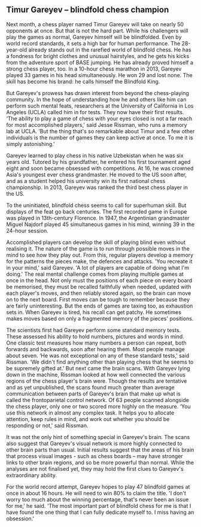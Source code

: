## Timur Gareyev – blindfold chess champion

Next month, a chess player named Timur Gareyev will take on nearly 50 opponents at once. But that is not the hard part. While his challengers will play the games as normal, Gareyev himself will be blindfolded. Even by world record standards, it sets a high bar for human performance. The 28-year-old already stands out in the rarefied world of blindfold chess. He has a fondness for bright clothes and unusual hairstyles, and he gets his kicks from the adventure sport of BASE jumping. He has already proved himself a strong chess player, too. In a 10-hour chess marathon in 2013, Gareyev played 33 games in his head simultaneously. He won 29 and lost none. The skill has become his brand: he calls himself the Blindfold King.

But Gareyev's prowess has drawn interest from beyond the chess-playing community. In the hope of understanding how he and others like him can perform such mental feats, researchers at the University of California in Los Angeles (UCLA) called him in for tests. They now have their first results. ‘The ability to play a game of chess with your eyes closed is not a far reach for most accomplished players,' said Jesse Rissman, who runs a memory lab at UCLA. ‘But the thing that's so remarkable about Timur and a few other individuals is the number of games they can keep active at once. To me it is simply astonishing.'

Gareyev learned to play chess in his native Uzbekistan when he was six years old. Tutored by his grandfather, he entered his first tournament aged eight and soon became obsessed with competitions. At 16, he was crowned Asia's youngest ever chess grandmaster. He moved to the US soon after, and as a student helped his university win its first national chess championship. In 2013, Gareyev was ranked the third best chess player in the US.

To the uninitiated, blindfold chess seems to call for superhuman skill. But displays of the feat go back centuries. The first recorded game in Europe was played in 13th-century Florence. In 1947, the Argentinian grandmaster Miguel Najdorf played 45 simultaneous games in his mind, winning 39 in the 24-hour session.

Accomplished players can develop the skill of playing blind even without realising it. The nature of the game is to run through possible moves in the mind to see how they play out. From this, regular players develop a memory for the patterns the pieces make, the defences and attacks. 'You recreate it in your mind,' said Gareyev. 'A lot of players are capable of doing what I'm doing.' The real mental challenge comes from playing multiple games at once in the head. Not only must the positions of each piece on every board be memorised, they must be recalled faithfully when needed, updated with each player's moves, and then reliably stored again, so the brain can move on to the next board. First moves can be tough to remember because they are fairly uninteresting. But the ends of games are taxing too, as exhaustion sets in. When Gareyev is tired, his recall can get patchy. He sometimes makes moves based on only a fragmented memory of the pieces' positions.

The scientists first had Gareyev perform some standard memory tests. These assessed his ability to hold numbers, pictures and words in mind. One classic test measures how many numbers a person can repeat, both forwards and backwards, soon after hearing them. Most people manage about seven. ‘He was not exceptional on any of these standard tests,' said Rissman. ‘We didn't find anything other than playing chess that he seems to be supremely gifted at.' But next came the brain scans. With Gareyev lying down in the machine, Rissman looked at how well connected the various regions of the chess player's brain were. Though the results are tentative and as yet unpublished, the scans found much greater than average communication between parts of Gareyev's brain that make up what is called the frontoparietal control network. Of 63 people scanned alongside the chess player, only one or two scored more highly on the measure. ‘You use this network in almost any complex task. It helps you to allocate attention, keep rules in mind, and work out whether you should be responding or not,' said Rissman.

It was not the only hint of something special in Gareyev's brain. The scans also suggest that Gareyev's visual network is more highly connected to other brain parts than usual. Initial results suggest that the areas of his brain that process visual images - such as chess boards – may have stronger links to other brain regions, and so be more powerful than normal. While the analyses are not finalised yet, they may hold the first clues to Gareyev's extraordinary ability.

For the world record attempt, Gareyev hopes to play 47 blindfold games at once in about 16 hours. He will need to win 80% to claim the title. 'I don't worry too much about the winning percentage, that's never been an issue for me,' he said. 'The most important part of blindfold chess for me is that I have found the one thing that I can fully dedicate myself to. I miss having an obsession.'